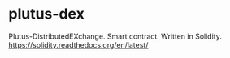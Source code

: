 # plutus-dex
Plutus-DistributedEXchange. Smart contract. Written in Solidity. https://solidity.readthedocs.org/en/latest/
